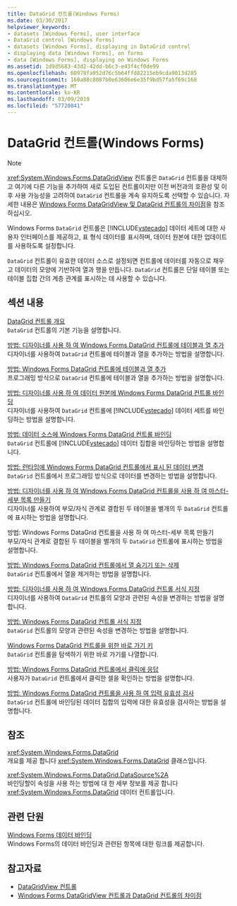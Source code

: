 ```yaml
---
title: DataGrid 컨트롤(Windows Forms)
ms.date: 03/30/2017
helpviewer_keywords:
- datasets [Windows Forms], user interface
- DataGrid control [Windows Forms]
- datasets [Windows Forms], displaying in DataGrid control
- displaying data [Windows Forms], on forms
- data [Windows Forms], displaying on Windows Forms
ms.assetid: 1d9d5683-43d2-42dd-b6c3-e43f4cf0de99
ms.openlocfilehash: 60978fa952d76c5b64ffd82215eb9cda9013d285
ms.sourcegitcommit: 160a88c8087b0e63606e6e35f9bd57fa5f69c168
ms.translationtype: MT
ms.contentlocale: ko-KR
ms.lasthandoff: 03/09/2019
ms.locfileid: "57720841"
---
```

# <a name="datagrid-control-windows-forms"></a>DataGrid 컨트롤(Windows Forms)
> [!NOTE]
>  <xref:System.Windows.Forms.DataGridView> 컨트롤은 `DataGrid` 컨트롤을 대체하고 여기에 다른 기능을 추가하여 새로 도입된 컨트롤이지만 이전 버전과의 호환성 및 이후 사용 가능성을 고려하여 `DataGrid` 컨트롤을 계속 유지하도록 선택할 수 있습니다. 자세한 내용은 [Windows Forms DataGridView 및 DataGrid 컨트롤의 차이점](differences-between-the-windows-forms-datagridview-and-datagrid-controls.md)을 참조하십시오.  
  
 Windows Forms `DataGrid` 컨트롤은 [!INCLUDE[vstecado](../../../../includes/vstecado-md.md)] 데이터 세트에 대한 사용자 인터페이스를 제공하고, 표 형식 데이터를 표시하며, 데이터 원본에 대한 업데이트를 사용하도록 설정합니다.  
  
 `DataGrid` 컨트롤이 유효한 데이터 소스로 설정되면 컨트롤에 데이터를 자동으로 채우고 데이터의 모양에 기반하여 열과 행을 만듭니다. `DataGrid` 컨트롤은 단일 테이블 또는 테이블 집합 간의 계층 관계를 표시하는 데 사용할 수 있습니다.  
  
## <a name="in-this-section"></a>섹션 내용  
 [DataGrid 컨트롤 개요](datagrid-control-overview-windows-forms.md)  
 `DataGrid` 컨트롤의 기본 기능을 설명합니다.  
  
 [방법: 디자이너를 사용 하 여 Windows Forms DataGrid 컨트롤에 테이블과 열 추가](add-tables-and-columns-to-wf-datagrid-control-using-the-designer.md)  
 디자이너를 사용하여 `DataGrid` 컨트롤에 테이블과 열을 추가하는 방법을 설명합니다.  
  
 [방법: Windows Forms DataGrid 컨트롤에 테이블과 열 추가](how-to-add-tables-and-columns-to-the-windows-forms-datagrid-control.md)  
 프로그래밍 방식으로 `DataGrid` 컨트롤에 테이블과 열을 추가하는 방법을 설명합니다.  
  
 [방법: 디자이너를 사용 하 여 데이터 원본에 Windows Forms DataGrid 컨트롤 바인딩](bind-wf-datagrid-control-to-a-data-source-using-the-designer.md)  
 디자이너를 사용하여 `DataGrid` 컨트롤에 [!INCLUDE[vstecado](../../../../includes/vstecado-md.md)] 데이터 세트를 바인딩하는 방법을 설명합니다.  
  
 [방법: 데이터 소스에 Windows Forms DataGrid 컨트롤 바인딩](how-to-bind-the-windows-forms-datagrid-control-to-a-data-source.md)  
 `DataGrid` 컨트롤에 [!INCLUDE[vstecado](../../../../includes/vstecado-md.md)] 데이터 집합을 바인딩하는 방법을 설명합니다.  
  
 [방법: 런타임에 Windows Forms DataGrid 컨트롤에서 표시 된 데이터 변경](change-displayed-data-at-run-time-wf-datagrid-control.md)  
 `DataGrid` 컨트롤에서 프로그래밍 방식으로 데이터를 변경하는 방법을 설명합니다.  
  
 [방법: 디자이너를 사용 하 여 Windows Forms DataGrid 컨트롤을 사용 하 여 마스터-세부 목록 만들기](create-master-details-lists-with-wf-datagrid-control-using-the-designer.md)  
 디자이너를 사용하여 부모/자식 관계로 결합된 두 테이블을 별개의 두 `DataGrid` 컨트롤에 표시하는 방법을 설명합니다.  
  
 방법: Windows Forms DataGrid 컨트롤을 사용 하 여 마스터-세부 목록 만들기  
 부모/자식 관계로 결합된 두 테이블을 별개의 두 `DataGrid` 컨트롤에 표시하는 방법을 설명합니다.  
  
 [방법: Windows Forms DataGrid 컨트롤에서 열 숨기기 또는 삭제](how-to-delete-or-hide-columns-in-the-windows-forms-datagrid-control.md)  
 `DataGrid` 컨트롤에서 열을 제거하는 방법을 설명합니다.  
  
 [방법: 디자이너를 사용 하 여 Windows Forms DataGrid 컨트롤 서식 지정](how-to-format-the-windows-forms-datagrid-control-using-the-designer.md)  
 디자이너를 사용하여 `DataGrid` 컨트롤의 모양과 관련된 속성을 변경하는 방법을 설명합니다.  
  
 [방법: Windows Forms DataGrid 컨트롤 서식 지정](how-to-format-the-windows-forms-datagrid-control.md)  
 `DataGrid` 컨트롤의 모양과 관련된 속성을 변경하는 방법을 설명합니다.  
  
 [Windows Forms DataGrid 컨트롤을 위한 바로 가기 키](keyboard-shortcuts-for-the-windows-forms-datagrid-control.md)  
 `DataGrid` 컨트롤을 탐색하기 위한 바로 가기를 나열합니다.  
  
 [방법: Windows Forms DataGrid 컨트롤에서 클릭에 응답](how-to-respond-to-clicks-in-the-windows-forms-datagrid-control.md)  
 사용자가 `DataGrid` 컨트롤에서 클릭한 셀을 확인하는 방법을 설명합니다.  
  
 [방법: Windows Forms DataGrid 컨트롤을 사용 하 여 입력 유효성 검사](how-to-validate-input-with-the-windows-forms-datagrid-control.md)  
 `DataGrid` 컨트롤에 바인딩된 데이터 집합의 입력에 대한 유효성을 검사하는 방법을 설명합니다.  
  
## <a name="reference"></a>참조  
 <xref:System.Windows.Forms.DataGrid>  
 개요를 제공 합니다 <xref:System.Windows.Forms.DataGrid> 클래스입니다.  
  
 <xref:System.Windows.Forms.DataGrid.DataSource%2A>  
 바인딩할이 속성을 사용 하는 방법에 대 한 세부 정보를 제공 합니다 <xref:System.Windows.Forms.DataGrid> 데이터 컨트롤입니다.  
  
## <a name="related-sections"></a>관련 단원  
 [Windows Forms 데이터 바인딩](../windows-forms-data-binding.md)  
 Windows Forms의 데이터 바인딩과 관련된 항목에 대한 링크를 제공합니다.  
  
## <a name="see-also"></a>참고자료
- [DataGridView 컨트롤](datagridview-control-windows-forms.md)
- [Windows Forms DataGridView 컨트롤과 DataGrid 컨트롤의 차이점](differences-between-the-windows-forms-datagridview-and-datagrid-controls.md)
